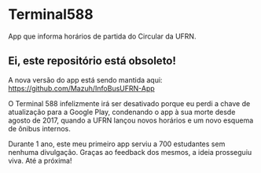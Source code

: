 # Terminal588
App que informa horários de partida do Circular da UFRN.

## Ei, este repositório está obsoleto!
A nova versão do app está sendo mantida aqui:
https://github.com/Mazuh/InfoBusUFRN-App

O Terminal 588 infelizmente irá ser desativado porque
eu perdi a chave de atualização para a Google Play,
condenando o app à sua morte desde agosto de 2017, quando
a UFRN lançou novos horários e um novo esquema de ônibus
internos.

Durante 1 ano, este meu primeiro app serviu a 700 estudantes
sem nenhuma divulgação. Graças ao feedback dos mesmos,
a ideia prosseguiu viva. Até a próxima!
